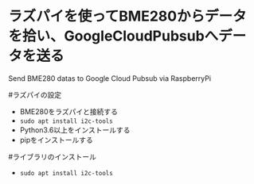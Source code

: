 # ラズパイを使ってBME280からデータを拾い、GoogleCloudPubsubへデータを送る
Send BME280 datas to Google Cloud Pubsub via RaspberryPi

#ラズパイの設定
 - BME280をラズパイと接続する
 - ```sudo apt install i2c-tools```
 - Python3.6以上をインストールする
 - pipをインストールする
 
 
#ライブラリのインストール
 - ```sudo apt install i2c-tools```
